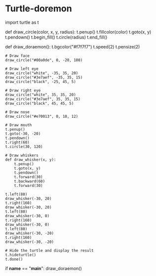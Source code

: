 # Turtle-doremon
import turtle as t

def draw_circle(color, x, y, radius):
    t.penup()
    t.fillcolor(color)
    t.goto(x, y)
    t.pendown()
    t.begin_fill()
    t.circle(radius)
    t.end_fill()

def draw_doraemon():
    t.bgcolor("#f7f7f7")
    t.speed(2)
    t.pensize(2)

    # Draw face
    draw_circle("#00a0de", 0, -20, 100)

    # Draw left eye
    draw_circle("white", -35, 35, 20)
    draw_circle("#3e7aef", -35, 35, 15)
    draw_circle("black", -25, 45, 5)

    # Draw right eye
    draw_circle("white", 35, 35, 20)
    draw_circle("#3e7aef", 35, 35, 15)
    draw_circle("black", 45, 45, 5)

    # Draw nose
    draw_circle("#e70013", 0, 10, 12)

    # Draw mouth
    t.penup()
    t.goto(-30, -20)
    t.pendown()
    t.right(60)
    t.circle(30, 120)

    # Draw whiskers
    def draw_whisker(x, y):
        t.penup()
        t.goto(x, y)
        t.pendown()
        t.forward(30)
        t.backward(60)
        t.forward(30)

    t.left(80)
    draw_whisker(-30, 20)
    t.right(160)
    draw_whisker(-30, 20)
    t.left(80)
    draw_whisker(-30, 0)
    t.right(160)
    draw_whisker(-30, 0)
    t.left(80)
    draw_whisker(-30, -20)
    t.right(160)
    draw_whisker(-30, -20)

    # Hide the turtle and display the result
    t.hideturtle()
    t.done()

if __name__ == "__main__":
    draw_doraemon()
